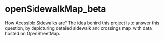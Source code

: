 # openSidewalkMap_beta
How Acessible Sidewalks are? The idea behind this project is to answer this question, by depicturing detailed sidewalk and crossings map, with data hosted on OpenStreetMap.


